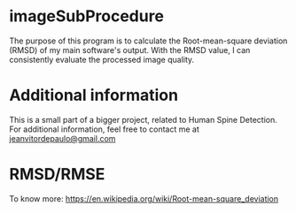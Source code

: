 # imageSubProcedure

The purpose of this program is to calculate the Root-mean-square deviation (RMSD) of my main software's output.
With the RMSD value, I can consistently evaluate the processed image quality.



# Additional information

This is a small part of a bigger project, related to Human Spine Detection.
For additional information, feel free to contact me at jeanvitordepaulo@gmail.com



# RMSD/RMSE

To know more: https://en.wikipedia.org/wiki/Root-mean-square_deviation
